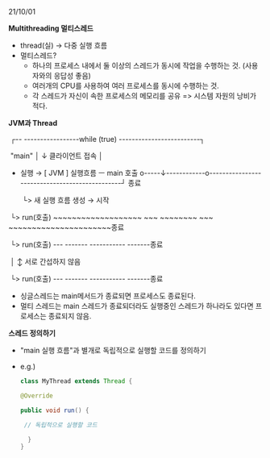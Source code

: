 21/10/01



**Multithreading 멀티스레드** 

- thread(실) → 다중 실행 흐름
- 멀티스레드? 
  - 하나의 프로세스 내에서 둘 이상의 스레드가 동시에 작업을 수행하는 것. (사용자와의 응답성 좋음)
  - 여러개의 CPU를 사용하여 여러 프로세스를 동시에 수행하는 것.
  - 각 스레드가 자신이 속한 프로세스의 메모리를 공유 => 시스템 자원의 낭비가 적다.



**JVM과 Thread**

​                                                                                   ┌-- -----------------while (true) -------------------------┐ 

​                                  "main"                                      │               ↓ 클라이언트 접속                              │                                                          

* 실행  →  [ JVM ] 실행흐름   ㅡ main 호출 o-----↓------------o-----------------------------------------------┘ 종료   

  ​                                                                                              └> 새 실행 흐름 생성  → 시작

​                                                                                                      └> run(호출) ~~~~~~~~~~~~~~~~~~~ ~~~ ~~~~~~~~ ~~~ ~~~~~~~~~~~~~~~~~~~~~~종료

​                                                                                                      └> run(호출) --- ------- ----------- -------종료

​                                                                                                      │                           ↕ 서로 간섭하지 않음    

​                                                                                                      └> run(호출) --- ------- ----------- -------종료  

* 싱글스레드는 main메서드가 종료되면 프로세스도 종료된다. 
* 멀티 스레드는 main 스레드가 종료되더라도 실행중인 스레드가 하나라도 있다면 프로세스는 종료되지 않음.

 

**스레드 정의하기**

* "main 실행 흐름"과 별개로 독립적으로 실행할 코드를 정의하기

* e.g.) 

  ```java
  class MyThread extends Thread {
  
  @Override
  
  public void run() {
  
  ​	// 독립적으로 실행할 코드
  
  	}
  }
  ```

  

